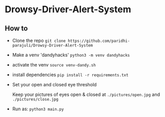 # Drowsy-Driver-Alert-System

## How to

- Clone the repo
  `git clone https://github.com/paridhi-parajuli/Drowsy-Driver-Alert-System`
- Make a venv 'dandyhacks'
  `python3 -m venv dandyhacks`

- activate the venv
  `source venv-dandy.sh`

- install dependencies
  `pip install -r requirements.txt`
- Set your open and closed eye threshold

  Keep your pictures of eyes open & closed at `./pictures/open.jpg` and `./pictures/close.jpg`

- Run as:
  `python3 main.py`
